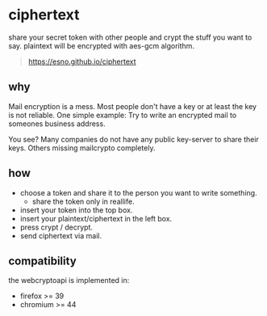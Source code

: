 # ciphertext

share your secret token with other people and crypt the stuff you want to say.
plaintext will be encrypted with aes-gcm algorithm.

> https://esno.github.io/ciphertext

## why

Mail encryption is a mess. Most people don't have a key or at least the key is not reliable.
One simple example: Try to write an encrypted mail to someones business address.

You see? Many companies do not have any public key-server to share their keys.
Others missing mailcrypto completely.

## how

* choose a token and share it to the person you want to write something.
    * share the token only in reallife.
* insert your token into the top box.
* insert your plaintext/ciphertext in the left box.
* press crypt / decrypt.
* send ciphertext via mail.

## compatibility

the webcryptoapi is implemented in:

- firefox >= 39
- chromium >= 44
